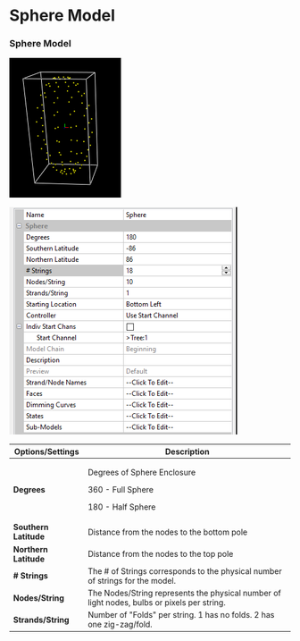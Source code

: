 # Sphere Model

### Sphere Model

![](<../../../.gitbook/assets/image (325).png>)



![](<../../../.gitbook/assets/image (675).png>)



| **Options/Settings**  | **Description**                                                                             |
| --------------------- | ------------------------------------------------------------------------------------------- |
| **Degrees**           | <p>Degrees of Sphere Enclosure</p><p>360 - Full Sphere</p><p>180 - Half Sphere</p>          |
| **Southern Latitude** | Distance from the nodes to the bottom pole                                                  |
| **Northern Latitude** | Distance from the nodes to the top pole                                                     |
| **# Strings**         | The # of Strings corresponds to the physical number of strings for the model.               |
| **Nodes/String**      | The Nodes/String represents the physical number of light nodes, bulbs or pixels per string. |
| **Strands/String**    | Number of "Folds" per string. 1 has no folds. 2 has one zig-zag/fold.                       |
